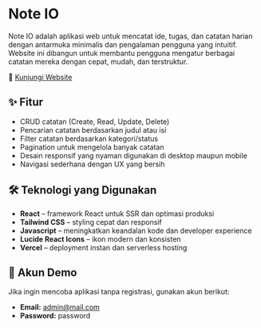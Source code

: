 # Note IO

Note IO adalah aplikasi web untuk mencatat ide, tugas, dan catatan harian dengan antarmuka minimalis dan pengalaman pengguna yang intuitif. Website ini dibangun untuk membantu pengguna mengatur berbagai catatan mereka dengan cepat, mudah, dan terstruktur.

🔗 [Kunjungi Website](https://note-io-zeta.vercel.app/)

## ✨ Fitur

* CRUD catatan (Create, Read, Update, Delete)
* Pencarian catatan berdasarkan judul atau isi
* Filter catatan berdasarkan kategori/status
* Pagination untuk mengelola banyak catatan
* Desain responsif yang nyaman digunakan di desktop maupun mobile
* Navigasi sederhana dengan UX yang bersih

## 🛠️ Teknologi yang Digunakan

* **React** – framework React untuk SSR dan optimasi produksi
* **Tailwind CSS** – styling cepat dan responsif
* **Javascript** – meningkatkan keandalan kode dan developer experience
* **Lucide React Icons** – ikon modern dan konsisten
* **Vercel** – deployment instan dan serverless hosting

## 🔑 Akun Demo

Jika ingin mencoba aplikasi tanpa registrasi, gunakan akun berikut:

* **Email:** [admin@mail.com](mailto:admin@mail.com)
* **Password:** password


